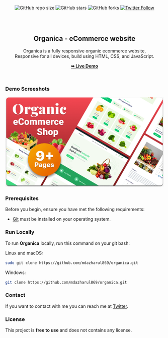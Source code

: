 <div align="center">
  
  ![GitHub repo size](https://mdazharul869.github.io/organic-vegetables/)
  ![GitHub stars](https://img.shields.io/github/stars/mdazharul869/organica?style=social)
  ![GitHub forks](https://img.shields.io/github/forks/mdazharul869/organica?style=social)
[![Twitter Follow](https://img.shields.io/twitter/follow/mdazhar73411624?style=social)](https://twitter.com/intent/follow?screen_name=mdazhar73411624)

  <br />
  <br />

  <h2 align="center">Organica - eCommerce website</h2>

  Organica is a fully responsive organic ecommerce website, <br />Responsive for all devices, build using HTML, CSS, and JavaScript.

  <a href="https://mdazharul869.github.io/organic-vegetables/"><strong>➥ Live Demo</strong></a>

</div>

<br />

### Demo Screeshots

![Organica Desktop Demo](./readme-images/desktop.png "Desktop Demo")

### Prerequisites

Before you begin, ensure you have met the following requirements:

* [Git](https://git-scm.com/downloads "Download Git") must be installed on your operating system.

### Run Locally

To run **Organica** locally, run this command on your git bash:

Linux and macOS:

```bash
sudo git clone https://github.com/mdazharul869/organica.git
```

Windows:

```bash
git clone https://github.com/mdazharul869/organica.git
```

### Contact

If you want to contact with me you can reach me at [Twitter](https://www.twitter.com/@mdazhar73411624).

### License

This project is **free to use** and does not contains any license.
